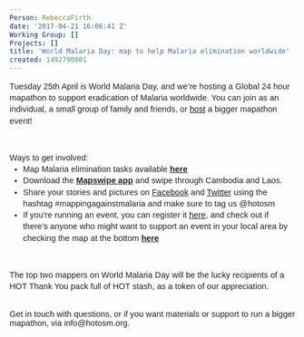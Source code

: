 ```yaml
---
Person: RebeccaFirth
date: '2017-04-21 16:06:41 Z'
Working Group: []
Projects: []
title: 'World Malaria Day: map to help Malaria elimination worldwide'
created: 1492790801
---
```

<p style="line-height: 1.38; margin-top: 0pt; margin-bottom: 0pt;" dir="ltr"><span style="font-size: 11pt; font-family: Arial; color: #222222; background-color: transparent; font-weight: 400; font-style: normal; font-variant: normal; text-decoration: none; vertical-align: baseline; white-space: pre-wrap;">Tuesday 25th April is World Malaria Day, and we’re hosting a Global 24 hour mapathon to support eradication of Malaria worldwide. You can join as an individual, a small group of family and friends, or <a href="http://www.missingmaps.org/host/" target="_blank">host</a> a bigger mapathon event!</span></p><p><strong id="docs-internal-guid-f4d8a3ff-913e-80f8-61cf-af3720d4d453" style="font-weight: normal;">&nbsp;</strong></p><p style="line-height: 1.38; margin-top: 0pt; margin-bottom: 0pt;" dir="ltr"><span style="font-size: 11pt; font-family: Arial; color: #222222; background-color: transparent; font-weight: 400; font-style: normal; font-variant: normal; text-decoration: none; vertical-align: baseline; white-space: pre-wrap;">Ways to get involved:</span></p><ul style="margin-top: 0pt; margin-bottom: 0pt;"><li style="list-style-type: disc; font-size: 11pt; font-family: Arial; color: #222222; background-color: transparent; font-weight: 400; font-style: normal; font-variant: normal; text-decoration: none; vertical-align: baseline;" dir="ltr"><p style="line-height: 1.38; margin-top: 0pt; margin-bottom: 0pt;" dir="ltr"><span style="font-size: 11pt; font-family: Arial; color: #222222; background-color: transparent; font-weight: 400; font-style: normal; font-variant: normal; text-decoration: none; vertical-align: baseline; white-space: pre-wrap;">Map Malaria elimination tasks available </span><a href="http://tasks.hotosm.org/?sort_by=priority&amp;direction=asc&amp;search=eliminate+malaria" target="_blank"><span style="font-size: 11pt; font-family: Arial; color: #222222; background-color: transparent; font-weight: bold; font-style: normal; font-variant: normal; text-decoration: none; vertical-align: baseline; white-space: pre-wrap;">here</span></a></p></li><li style="list-style-type: disc; font-size: 11pt; font-family: Arial; color: #222222; background-color: transparent; font-weight: 400; font-style: normal; font-variant: normal; text-decoration: none; vertical-align: baseline;" dir="ltr"><p style="line-height: 1.38; margin-top: 0pt; margin-bottom: 0pt;" dir="ltr"><span style="font-size: 11pt; font-family: Arial; color: #222222; background-color: transparent; font-weight: 400; font-style: normal; font-variant: normal; text-decoration: none; vertical-align: baseline; white-space: pre-wrap;">Download the </span><a href="https://mapswipe.org/" target="_blank"><span style="font-size: 11pt; font-family: Arial; color: #222222; background-color: transparent; font-weight: bold; font-style: normal; font-variant: normal; text-decoration: none; vertical-align: baseline; white-space: pre-wrap;">Mapswipe app</span></a><span style="font-size: 11pt; font-family: Arial; color: #222222; background-color: transparent; font-weight: 400; font-style: normal; font-variant: normal; text-decoration: none; vertical-align: baseline; white-space: pre-wrap;"> and swipe through Cambodia and Laos.</span></p></li><li style="list-style-type: disc; font-size: 11pt; font-family: Arial; color: #222222; background-color: transparent; font-weight: 400; font-style: normal; font-variant: normal; text-decoration: none; vertical-align: baseline;" dir="ltr"><p style="line-height: 1.38; margin-top: 0pt; margin-bottom: 0pt;" dir="ltr"><span style="font-size: 11pt; font-family: Arial; color: #222222; background-color: transparent; font-weight: 400; font-style: normal; font-variant: normal; text-decoration: none; vertical-align: baseline; white-space: pre-wrap;">Share your stories and pictures on <a href="https://www.facebook.com/hotosm/" target="_blank">Facebook</a> and <a href="https://twitter.com/hotosm" target="_blank">Twitter</a> using the hashtag #mappingagainstmalaria and make sure to tag us @hotosm</span></p></li><li style="list-style-type: disc; font-size: 11pt; font-family: Arial; color: #222222; background-color: transparent; font-weight: 400; font-style: normal; font-variant: normal; text-decoration: none; vertical-align: baseline;" dir="ltr"><p style="line-height: 1.38; margin-top: 0pt; margin-bottom: 0pt;" dir="ltr"><span style="font-size: 11pt; font-family: Arial; color: #222222; background-color: transparent; font-weight: 400; font-style: normal; font-variant: normal; text-decoration: none; vertical-align: baseline; white-space: pre-wrap;">If you're running an event, you can register it <a href="https://docs.google.com/a/hotosm.org/forms/d/e/1FAIpQLScdvsMHLor8mrDrHa-BQs2XzFb96vIrx3u--LHXWd1g7RncPg/viewform" target="_blank">here</a>, and check out if there’s anyone who might want to support an event in your local area by checking the map at the bottom </span><a href="http://www.missingmaps.org/host/" target="_blank"><span style="font-size: 11pt; font-family: Arial; color: #222222; background-color: transparent; font-weight: bold; font-style: normal; font-variant: normal; text-decoration: none; vertical-align: baseline; white-space: pre-wrap;">here</span></a></p></li></ul><p><strong style="font-weight: normal;">&nbsp;</strong></p><p style="line-height: 1.38; margin-top: 0pt; margin-bottom: 0pt;" dir="ltr"><span style="font-size: 11pt; font-family: Arial; color: #222222; background-color: transparent; font-weight: 400; font-style: normal; font-variant: normal; text-decoration: none; vertical-align: baseline; white-space: pre-wrap;">The top two mappers on World Malaria Day will be the lucky recipients of a HOT Thank You pack full of HOT stash, as a token of our appreciation.</span></p><p><span style="font-weight: normal;"><br><span style="font-size: 11pt; font-family: Arial; color: #222222; background-color: transparent; font-weight: 400; font-style: normal; font-variant-ligatures: normal; font-variant-caps: normal; white-space: pre-wrap;">Get in touch with questions, or if you want materials or support to run a bigger mapathon, via info@hotosm.org.</span></span></p><p>&nbsp;</p><p>&nbsp;</p>
